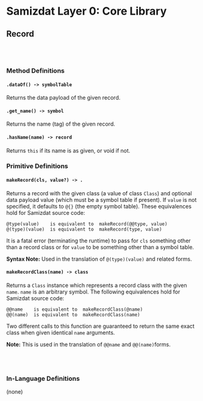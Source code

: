 Samizdat Layer 0: Core Library
==============================

Record
------

<br><br>
### Method Definitions

#### `.dataOf() -> symbolTable`

Returns the data payload of the given record.

#### `.get_name() -> symbol`

Returns the name (tag) of the given record.

#### `.hasName(name) -> record`

Returns `this` if its name is as given, or void if not.


### Primitive Definitions

#### `makeRecord(cls, value?) -> .`

Returns a record with the given class (a value of class `Class`)
and optional data payload value (which must be a symbol table if present).
If `value` is not specified, it defaults to `@{}` (the empty symbol table).
These equivalences hold for Samizdat source code:

```
@type(value)    is equivalent to  makeRecord(@@type, value)
@(type)(value)  is equivalent to  makeRecord(type, value)
```

It is a fatal error (terminating the runtime) to pass for `cls` something
other than a record class or for `value` to be something other than
a symbol table.

**Syntax Note:** Used in the translation of `@(type)(value)` and related forms.

#### `makeRecordClass(name) -> class`

Returns a `Class` instance which represents a record class
with the given `name`. `name` is an arbitrary symbol. The following
equivalences hold for Samizdat source code:

```
@@name    is equivalent to  makeRecordClass(@name)
@@(name)  is equivalent to  makeRecordClass(name)
```

Two different calls to this function are guaranteed to return the same exact
class when given identical `name` arguments.

**Note:** This is used in the translation of `@@name` and `@@(name)`forms.


<br><br>
### In-Language Definitions

(none)
